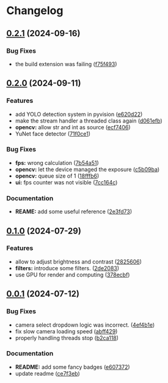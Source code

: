 # Changelog

## [0.2.1](https://github.com/lion24/pyvision/compare/v0.2.0...v0.2.1) (2024-09-16)


### Bug Fixes

* the build extension was failing ([f75f493](https://github.com/lion24/pyvision/commit/f75f49340bca7df2548572c2ed5821a2894ecd8f))

## [0.2.0](https://github.com/lion24/pyvision/compare/v0.1.0...v0.2.0) (2024-09-11)


### Features

* add YOLO detection system in pyvision ([e620d22](https://github.com/lion24/pyvision/commit/e620d22752dc6ba886995d282366db0fa982b516))
* make the stream handler a threaded class again ([d061efb](https://github.com/lion24/pyvision/commit/d061efb7c6e759327155cf5e1b86d4e24fd26847))
* **opencv:** allow str and int as source ([ecf7406](https://github.com/lion24/pyvision/commit/ecf740664d6dc3cf5139aae0b5383a6069ef2720))
* YuNet face detector ([71f0ce1](https://github.com/lion24/pyvision/commit/71f0ce1c96a12e1876a15122ec73bfc02f269d64))


### Bug Fixes

* **fps:** wrong calculation ([7b54a51](https://github.com/lion24/pyvision/commit/7b54a51f029d245e71c01aabc3ab973b1834a830))
* **opencv:** let the device managed the exposure ([c5b09ba](https://github.com/lion24/pyvision/commit/c5b09ba849d45980de259c99cd720b32ac0a3ddc))
* **opencv:** queue size of 1 ([18fffb6](https://github.com/lion24/pyvision/commit/18fffb63ce828d7ed52d5ecbc6721d8fcb54c70b))
* **ui:** fps counter was not visible ([7cc164c](https://github.com/lion24/pyvision/commit/7cc164c3f6e3881c18b03e64388dd324474991d0))


### Documentation

* **REAME:** add some useful reference ([2e3fd73](https://github.com/lion24/pyvision/commit/2e3fd7369321c7d72287cd085cd1b9c37d6a4908))

## [0.1.0](https://github.com/lion24/pyvision/compare/v0.0.1...v0.1.0) (2024-07-29)


### Features

* allow to adjust brightness and contrast ([2825606](https://github.com/lion24/pyvision/commit/28256061482308c76300f41434065b1375b5d729))
* **filters:** introduce some filters. ([2de2083](https://github.com/lion24/pyvision/commit/2de2083ec5f5c52460303d5861dd0e06e3baea55))
* use GPU for render and computing ([378ecbf](https://github.com/lion24/pyvision/commit/378ecbf20d5ee756dcecc6618767615352505f0a))

## [0.0.1](https://github.com/lion24/pyvision/compare/0.0.0...v0.0.1) (2024-07-12)


### Bug Fixes

* camera select dropdown logic was incorrect. ([4ef4b1e](https://github.com/lion24/pyvision/commit/4ef4b1e3a8d11b1860a3c638575241af6a40e918))
* fix slow camera loading speed ([abff429](https://github.com/lion24/pyvision/commit/abff42930a390b18d6d2bbee4b50969b4de01fe1))
* properly handling threads stop ([b2ca118](https://github.com/lion24/pyvision/commit/b2ca118fc5722fa8bc783793b769b0fdb396dc02))


### Documentation

* **README:** add some fancy badges ([e607372](https://github.com/lion24/pyvision/commit/e6073722bfd096717287438f6ec79e487900e004))
* update readme ([ce7f3eb](https://github.com/lion24/pyvision/commit/ce7f3ebdabaa77cad938dc12504428db7fcfb819))
